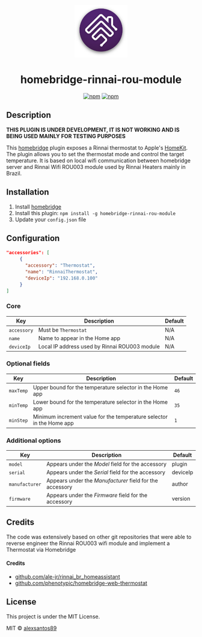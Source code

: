 <p align="center">
  <a href="https://github.com/homebridge/homebridge"><img src="https://raw.githubusercontent.com/homebridge/branding/master/logos/homebridge-color-round-stylized.png" height="140"></a>
</p>

<span align="center">

# homebridge-rinnai-rou-module

[![npm](https://img.shields.io/npm/v/homebridge-rinnai-rou-module.svg)](https://www.npmjs.com/package/homebridge-rinnai-rou-module) [![npm](https://img.shields.io/npm/dt/homebridge-rinnai-rou-module.svg)](https://www.npmjs.com/package/homebridge-rinnai-rou-module)

</span>

## Description

**THIS PLUGIN IS UNDER DEVELOPMENT, IT IS NOT WORKING AND IS BEING USED MAINLY FOR TESTING PURPOSES**

This [homebridge](https://github.com/homebridge/homebridge) plugin exposes a Rinnai thermostat to Apple's [HomeKit](http://www.apple.com/ios/home/). <br>
The plugin allows you to set the thermostat mode and control the target temperature. It is based on local wifi communication between
homebridge server and Rinnai Wifi ROU003 module used by Rinnai Heaters mainly in Brazil.

## Installation

1. Install [homebridge](https://github.com/homebridge/homebridge#installation)
2. Install this plugin: `npm install -g homebridge-rinnai-rou-module`
3. Update your `config.json` file

## Configuration

```json
"accessories": [
     {
       "accessory": "Thermostat",
       "name": "RinnaiThermostat",
       "deviceIp": "192.168.0.100"
     }
]
```

### Core
| Key | Description | Default |
| --- | --- | --- |
| `accessory` | Must be `Thermostat` | N/A |
| `name` | Name to appear in the Home app | N/A |
| `deviceIp` | Local IP address used by Rinnai ROU003 module | N/A |

### Optional fields
| Key | Description | Default |
| --- | --- | --- |
| `maxTemp` | Upper bound for the temperature selector in the Home app | `46` |
| `minTemp` | Lower bound for the temperature selector in the Home app | `35` |
| `minStep` | Minimum increment value for the temperature selector in the Home app | `1` |

### Additional options
| Key | Description | Default |
| --- | --- | --- |
| `model` | Appears under the _Model_ field for the accessory | plugin |
| `serial` | Appears under the _Serial_ field for the accessory | deviceIp |
| `manufacturer` | Appears under the _Manufacturer_ field for the accessory | author |
| `firmware` | Appears under the _Firmware_ field for the accessory | version |

## Credits

The code was extensively based on other git repositories that were able to reverse engineer the Rinnai ROU003 wifi module
and implement a Thermostat via Homebridge

#### Credits

- [github.com/ale-jr/rinnai_br_homeassistant](https://github.com/ale-jr/rinnai_br_homeassistant)
- [github.com/phenotypic/homebridge-web-thermostat](https://github.com/phenotypic/homebridge-web-thermostat)

## License
This project is under the MIT License.

MIT © [alexsantos89]()